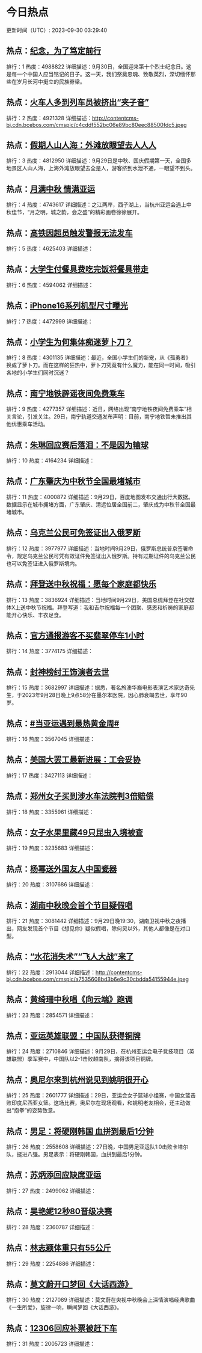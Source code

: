 # 今日热点

更新时间（UTC）: 2023-09-30 03:29:40

## 热点：[纪念，为了笃定前行](https://cn.bing.com/search?q=纪念，为了笃定前行)
排行：1
热度：4988822
详细描述：9月30日，全国迎来第十个烈士纪念日。这是每一个中国人应当铭记的日子。这一天，我们祭奠忠魂、致敬英烈，深切缅怀那些在岁月长河中挺立的民族脊梁。

## 热点：[火车人多到列车员被挤出“夹子音”](https://cn.bing.com/search?q=火车人多到列车员被挤出“夹子音”)
排行：2
热度：4921328
详细描述：http://contentcms-bj.cdn.bcebos.com/cmspic/c4cddf552bc06e89bc80eec88500fdc5.jpeg

## 热点：[假期人山人海：外滩放眼望去人人人](https://cn.bing.com/search?q=假期人山人海：外滩放眼望去人人人)
排行：3
热度：4812950
详细描述：9月29日是中秋、国庆假期第一天，全国多地景区人山人海，上海外滩放眼望去全是人，游客挤到水泄不通，一眼望不到头。

## 热点：[月满中秋 情满亚运](https://cn.bing.com/search?q=月满中秋情满亚运)
排行：4
热度：4743617
详细描述：之江两岸，西子湖上，当杭州亚运会遇上中秋佳节，“月之明，城之韵，会之盛”的精彩画卷徐徐展开。

## 热点：[高铁因超员触发警报无法发车](https://cn.bing.com/search?q=高铁因超员触发警报无法发车)
排行：5
热度：4625403
详细描述：

## 热点：[大学生付餐具费吃完饭将餐具带走](https://cn.bing.com/search?q=大学生付餐具费吃完饭将餐具带走)
排行：6
热度：4594062
详细描述：

## 热点：[iPhone16系列机型尺寸曝光](https://cn.bing.com/search?q=iPhone16系列机型尺寸曝光)
排行：7
热度：4472999
详细描述：

## 热点：[小学生为何集体痴迷萝卜刀？](https://cn.bing.com/search?q=小学生为何集体痴迷萝卜刀？)
排行：8
热度：4301135
详细描述：最近，全国小学生们的新宠，从《孤勇者》换成了萝卜刀。而在这样的狂热中，萝卜刀究竟有什么魔力，能在同一时间，吸引各地的小学生们同时沉迷？

## 热点：[南宁地铁辟谣夜间免费乘车](https://cn.bing.com/search?q=南宁地铁辟谣夜间免费乘车)
排行：9
热度：4277357
详细描述：近日，网络出现“南宁地铁夜间免费乘车”相关言论，引发关注。29日，南宁轨道交通发布声明：目前，南宁地铁暂未推出其他优惠乘车活动。

## 热点：[朱琳回应赛后落泪：不是因为输球](https://cn.bing.com/search?q=朱琳回应赛后落泪：不是因为输球)
排行：10
热度：4164234
详细描述：

## 热点：[广东肇庆为中秋节全国最堵城市](https://cn.bing.com/search?q=广东肇庆为中秋节全国最堵城市)
排行：11
热度：4000872
详细描述：9月29日，百度地图发布交通出行大数据。数据显示在城市拥堵方面，广东肇庆、清远位居全国前二，肇庆成为中秋节全国最堵城市。

## 热点：[乌克兰公民可免签证出入俄罗斯](https://cn.bing.com/search?q=乌克兰公民可免签证出入俄罗斯)
排行：12
热度：3977977
详细描述：当地时间9月29日，俄罗斯总统普京签署命令，规定乌克兰公民可凭有效证件免签证出入俄罗斯。持有过期证件的乌克兰公民也可以免签证进入俄罗斯境内。

## 热点：[拜登送中秋祝福：愿每个家庭都快乐](https://cn.bing.com/search?q=拜登送中秋祝福：愿每个家庭都快乐)
排行：13
热度：3836924
详细描述：当地时间9月29日，美国总统拜登在社交媒体X上送中秋节祝福。拜登写道：我和吉尔祝福每一个团聚、感恩和祈祷的家庭都能开心快乐、丰衣足食。

## 热点：[官方通报游客不买翡翠停车1小时](https://cn.bing.com/search?q=官方通报游客不买翡翠停车1小时)
排行：14
热度：3774175
详细描述：

## 热点：[封神榜纣王饰演者去世](https://cn.bing.com/search?q=封神榜纣王饰演者去世)
排行：15
热度：3682997
详细描述：据悉，著名旅澳华裔电影表演艺术家达奇先生，于2023年9月28日晚上9点58分在墨尔本医院，因心肺衰竭去世，享年90岁。

## 热点：[#当亚运遇到最热黄金周#](https://cn.bing.com/search?q=#当亚运遇到最热黄金周#)
排行：16
热度：3567045
详细描述：

## 热点：[美国大罢工最新进展：工会妥协](https://cn.bing.com/search?q=美国大罢工最新进展：工会妥协)
排行：17
热度：3427113
详细描述：

## 热点：[郑州女子买到涉水车法院判3倍赔偿](https://cn.bing.com/search?q=郑州女子买到涉水车法院判3倍赔偿)
排行：18
热度：3355961
详细描述：

## 热点：[女子水果里藏49只昆虫入境被查](https://cn.bing.com/search?q=女子水果里藏49只昆虫入境被查)
排行：19
热度：3235683
详细描述：

## 热点：[杨幂送外国友人中国瓷器](https://cn.bing.com/search?q=杨幂送外国友人中国瓷器)
排行：20
热度：3107686
详细描述：

## 热点：[湖南中秋晚会首个节目疑假唱](https://cn.bing.com/search?q=湖南中秋晚会首个节目疑假唱)
排行：21
热度：3081442
详细描述：9月29日晚19:30，湖南卫视中秋之夜播出，网友发现首个节目《想见你》疑似假唱，除何炅以外，其他人都像是在对口型。

## 热点：[“水花消失术”“飞人大战”来了](https://cn.bing.com/search?q=“水花消失术”“飞人大战”来了)
排行：22
热度：2913044
详细描述：http://contentcms-bj.cdn.bcebos.com/cmspic/a7535608bd3b6e9c30cbdda54155944e.jpeg

## 热点：[黄绮珊中秋唱《向云端》跑调](https://cn.bing.com/search?q=黄绮珊中秋唱《向云端》跑调)
排行：23
热度：2854571
详细描述：

## 热点：[亚运英雄联盟：中国队获得铜牌](https://cn.bing.com/search?q=亚运英雄联盟：中国队获得铜牌)
排行：24
热度：2710846
详细描述：9月29日，在杭州亚运会电子竞技项目（英雄联盟）季军赛中，中国队以2-1击败越南队，摘得该项目铜牌。

## 热点：[奥尼尔来到杭州说见到姚明很开心](https://cn.bing.com/search?q=奥尼尔来到杭州说见到姚明很开心)
排行：25
热度：2601777
详细描述：29日，亚运会女子篮球小组赛，中国女篮击败印度尼西亚女篮。这场比赛，奥尼尔在现场观看，和姚明老友相会，还主动做出“抱拳”的姿势致意。

## 热点：[男足：将硬刚韩国 血拼到最后1分钟](https://cn.bing.com/search?q=男足：将硬刚韩国血拼到最后1分钟)
排行：26
热度：2558608
详细描述：27日晚，中国男足亚运队1:0击败卡塔尔队，挺进八强。男足表示：将硬刚韩国，血拼到最后1分钟。

## 热点：[苏炳添回应缺席亚运](https://cn.bing.com/search?q=苏炳添回应缺席亚运)
排行：27
热度：2499062
详细描述：

## 热点：[吴艳妮12秒80晋级决赛](https://cn.bing.com/search?q=吴艳妮12秒80晋级决赛)
排行：28
热度：2360787
详细描述：

## 热点：[林志颖体重只有55公斤](https://cn.bing.com/search?q=林志颖体重只有55公斤)
排行：29
热度：2254886
详细描述：

## 热点：[莫文蔚开口梦回《大话西游》](https://cn.bing.com/search?q=莫文蔚开口梦回《大话西游》)
排行：30
热度：2127089
详细描述：莫文蔚在央视中秋晚会上深情演唱经典歌曲《一生所爱》，旋律一响，瞬间梦回《大话西游》。

## 热点：[12306回应补票被赶下车](https://cn.bing.com/search?q=12306回应补票被赶下车)
排行：31
热度：2005723
详细描述：

